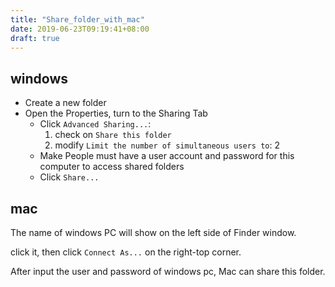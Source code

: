 ```yaml
---
title: "Share_folder_with_mac"
date: 2019-06-23T09:19:41+08:00
draft: true
---
```


## windows

- Create a new folder
- Open the Properties, turn to the Sharing Tab
    - Click `Advanced Sharing...`:
        1. check on `Share this folder`
        2. modify `Limit the number of simultaneous users to`: 2
    - Make People must have a user account and password for this computer to access shared folders
    - Click `Share...`

## mac

The name of windows PC will show on the left side of Finder window.

click it, then click `Connect As...` on the right-top corner.

After input the user and password of windows pc, Mac can share this folder.
